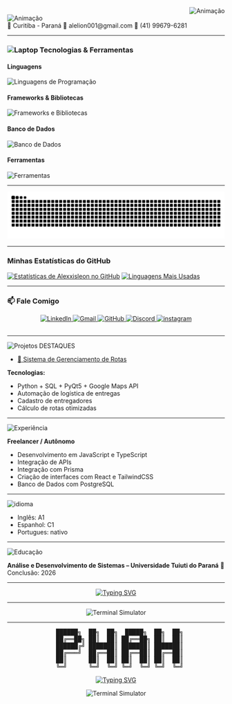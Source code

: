<div align="right">
  <img src="https://readme-typing-svg.herokuapp.com?font=Consolas&size=20&pause=1000&color=CCCCCC&width=650&lines=C:%5CUsers%5CUsuário>Olá!+Eu+sou+o+Cristian;" alt="Animação" />
</div>

<div align="left">
  <img src="https://readme-typing-svg.herokuapp.com?font=Consolas&size=16&pause=1000&color=CCCCCC&width=1000&lines=Programador+Full+Stak+|+TI;" alt="Animação" />
</div>
📍 Curitiba - Paraná
📧 alelion001@gmail.com
📱 (41) 99679-6281


---

<h3><img src="https://raw.githubusercontent.com/Tarikul-Islam-Anik/Animated-Fluent-Emojis/master/Emojis/Objects/Laptop.png" alt="Laptop" width="35" height="35" /> Tecnologias & Ferramentas</h3> 
<h4>Linguagens</h4> 
<div> 
  <img src="https://skillicons.dev/icons?i=c,cpp,python,java,php,js,ts,html,css" alt="Linguagens de Programação" /> 
</div> <h4>Frameworks & Bibliotecas</h4> 
<div> 
  <img src="https://skillicons.dev/icons?i=react,nextjs,nodejs,tailwind,vite" alt="Frameworks e Bibliotecas" /> 
</div> 
  <tr> 
    <td width="60%" valign="top"> 
  <h4>Banco de Dados</h4> 
      <div> 
  <img src="https://skillicons.dev/icons?i=prisma,postgresql" alt="Banco de Dados" /> 
  </div> 
      <h4>Ferramentas</h4> 
      <div> 
    <img src="https://skillicons.dev/icons?i=git,github,windows,vscode" alt="Ferramentas" /> 
  </div> 

---

<picture>
  <source media="(prefers-color-scheme: dark)" srcset="https://raw.githubusercontent.com/Alexxisleon/Alexxisleon/output/github-contribution-grid-snake-dark.svg">
  <source media="(prefers-color-scheme: light)" srcset="https://raw.githubusercontent.com/Alexxisleon/Alexxisleon/output/github-contribution-grid-snake.svg">
  <img alt="github snake animation" src="https://raw.githubusercontent.com/Alexxisleon/Alexxisleon/output/github-contribution-grid-snake.svg">
</picture>

---

### Minhas Estatísticas do GitHub

[![Estatísticas de Alexxisleon no GitHub](https://github-readme-stats.vercel.app/api?username=Alexxisleon&show_icons=true&theme=tokyonight&include_all_commits=true&count_private=true)](https://github.com/Alexxisleon)
[![Linguagens Mais Usadas](https://github-readme-stats.vercel.app/api/top-langs/?username=Alexxisleon&langs_count=7&theme=tokyonight)](https://github.com/Alexxisleon)

---

### 📫 Fale Comigo

<div align="center">
  <a href="https://www.linkedin.com/in/cristian-leon-b63659384/" target="_blank">
    <img src="https://skillicons.dev/icons?i=linkedin" alt="LinkedIn"/>
  </a>
  <a href="mailto:alelion001@gmail.com" target="_blank">
    <img src="https://skillicons.dev/icons?i=gmail" alt="Gmail"/>
  </a>
  <a href="https://github.com/Alexxisleon" target="_blank">
    <img src="https://skillicons.dev/icons?i=github" alt="GitHub"/>
  </a>
  <a href="https://discordapp.com/users/rw917" target="_blank">
    <img src="https://skillicons.dev/icons?i=discord" alt="Discord"/>
  </a>
  </a>
  <a href="https://instagram.com/akz7ine" target="_blank">
    <img src="https://skillicons.dev/icons?i=instagram" alt="instagram"/>
  </a>
</div>

<br>

---

<img src="https://readme-typing-svg.herokuapp.com?font=Consolas&weight=700&size=28&pause=1000&color=FFFFFF&width=450&lines=💻+Projetos+DESTAQUES" alt="Projetos DESTAQUES" />

- [🔗 Sistema de Gerenciamento de Rotas](https://github.com/eliphaslevii/TrabalhoPI)
  
**Tecnologias:**
- Python + SQL + PyQt5 + Google Maps API
- Automação de logística de entregas
- Cadastro de entregadores
- Cálculo de rotas otimizadas

---

<img src="https://readme-typing-svg.herokuapp.com?font=Consolas&weight=700&size=28&pause=1000&color=FFFFFF&width=450&lines=💼+Experiência" alt="Experiência" />

**Freelancer / Autônomo**
- Desenvolvimento em JavaScript e TypeScript  
- Integração de APIs
- Integração com Prisma
- Criação de interfaces com React e TailwindCSS 
- Banco de Dados com PostgreSQL    

---

<img src="https://readme-typing-svg.herokuapp.com?font=Consolas&weight=700&size=28&pause=1000&color=FFFFFF&width=450&lines=🌐+idioma" alt="idioma" />

- Inglês: A1
- Espanhol: C1
- Portugues: nativo

---

<img src="https://readme-typing-svg.herokuapp.com?font=Consolas&weight=700&size=28&pause=1000&color=FFFFFF&width=450&lines=📚+Educação" alt="Educação" />

**Análise e Desenvolvimento de Sistemas – Universidade Tuiuti do Paraná**
📅 Conclusão: 2026

---

<p align="center">
  <a href="https://github.com/DenverCoder1/readme-typing-svg">
    <img src="https://readme-typing-svg.herokuapp.com?font=Fira+Code&size=18&pause=1000&color=33FF33&center=true&width=435&lines=Ol%C3%A1%2C+meu+nome+%C3%A9+Alexxisleon;Sou+um+desenvolvedor...;Buscando+sempre+aprender+mais!" alt="Typing SVG" />
  </a>
</p>

---

<p align="center">
  <img src="https://github-readme-terminal.vercel.app/api?customTitle=Bem-vindo(a)!&user=alexxisleon&prompt=%24&theme=dracula&showBolt=true&command=cat%20sobre_mim.txt&output=Sou%20um%20desenvolvedor%20apaixonado%20por%20tecnologia%20e%20c%C3%B3digo%20limpo.&command=ls%20skills&output=JavaScript%20%7C%20React%20%7C%20Node.js%20%7C%20Python" alt="Terminal Simulator"/>
</p>

---

<pre align="center">
  ██████╗  ██╗  ██╗  █████╗  ██╗  ██╗
  ██╔══██╗ ██║  ██║ ██╔══██╗ ██║  ██║
  ██████╔╝ ███████║ ███████║ ███████║
  ██╔═══╝  ██╔══██║ ██╔══██║ ██╔══██║
  ██║      ██║  ██║ ██║  ██║ ██║  ██║
  ╚═╝      ╚═╝  ╚═╝ ╚═╝  ╚═╝ ╚═╝  ╚═╝
</pre>

<p align="center">
  <a href="https://github.com/DenverCoder1/readme-typing-svg">
    <img src="https://readme-typing-svg.herokuapp.com?font=JetBrains+Mono&size=20&pause=1000&color=1DB954&center=true&width=500&lines=Ol%C3%A1!+Meu+nome+%C3%A9+Alexxisleon;Sou+um+desenvolvedor+Full-Stack;Bem-vindo(a)+ao+meu+perfil+do+GitHub!" alt="Typing SVG" />
  </a>
</p>

<p align="center">
  <img src="https://github-readme-terminal.vercel.app/api?customTitle=Meu-Terminal&user=alexxisleon&prompt=%24&theme=dracula&showBolt=true&command=cat%20sobre_mim.txt&output=Sou%20um%20desenvolvedor%20apaixonado%20por%20tecnologia%20e%20c%C3%B3digo%20limpo.&command=ls%20skills&output=JavaScript%20%7C%20React%20%7C%20Node.js%20%7C%20Python&command=contato&output=Voc%C3%AA%20pode%20me%20encontrar%20no%20LinkedIn%20ou%20Instagram." alt="Terminal Simulator"/>
</p>
